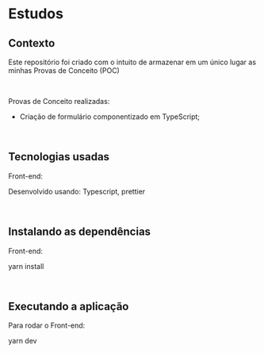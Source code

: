 # Estudos

## Contexto

Este repositório foi criado com o intuito de armazenar em um único lugar as minhas Provas de Conceito (POC)

&nbsp;

Provas de Conceito realizadas:

- Criação de formulário componentizado em TypeScript;

&nbsp;

## Tecnologias usadas

Front-end:

Desenvolvido usando: Typescript, prettier

&nbsp;

## Instalando as dependências

Front-end:

yarn install

&nbsp;

## Executando a aplicação

Para rodar o Front-end:

yarn dev
